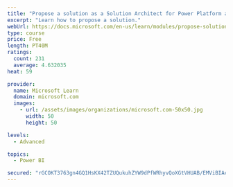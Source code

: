 ```yaml
---
title: "Propose a solution as a Solution Architect for Power Platform and Dynamics 365"
excerpt: "Learn how to propose a solution."
webUrl: https://docs.microsoft.com/en-us/learn/modules/propose-solution/
type: course
price: Free
length: PT40M
ratings:
  count: 231
  average: 4.632035
heat: 59

provider:
  name: Microsoft Learn
  domain: microsoft.com
  images:
    - url: /assets/images/organizations/microsoft.com-50x50.jpg
      width: 50
      height: 50

levels:
  - Advanced

topics:
  - Power BI

secured: "rGCOKT3763gn4GQ1HsKX42TZUQukuhZYW9dPfWRhyvQoXGtVHUAB/EMViBIAeQa5h4ZpVnE3xPyX34c/BGSX8bffIlepo0cIkHk13qiPZ3y8HldGekVcmMpGcD+a5ql98YuXsUrfZpUpvk6Sx8fgwomzm2MSUJ4rIiOprl68qpwR+Xx7e95dWbKOkFE3y4lTdL/FNBFNH368QMvfBn/QOtcCZfIdzMbh0s7MkJdL6d7KCkiqyxEQI1iKtk/739X7nzGjnNXHksk3aJ0Xz7b4SfhrDLq0Gj7hg52WJMcDGZjPsp0bZ3+kfnUKCpzuNpUQfRTpVuovcG8ljtus5bs+8hcip5wtPaUEApD6tkhKUseuyoROnl//4AkDS4VywuUo;8wtUi+y8YW/ycLBuUp4bJA=="
---
```


